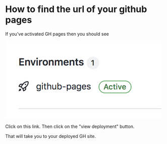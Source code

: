 # How to find the url of your github pages 

If you've activated GH pages then you should see

![Alt text](images/env_github-pages-link.png "GitHub pages link")

Click on this link. Then click on the "view deployment" button.

That will take you to your deployed GH site.
